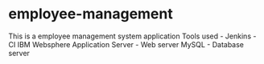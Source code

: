 # employee-management
This is a employee management system application
Tools used -
Jenkins - CI
IBM Websphere Application Server - Web server
MySQL - Database server